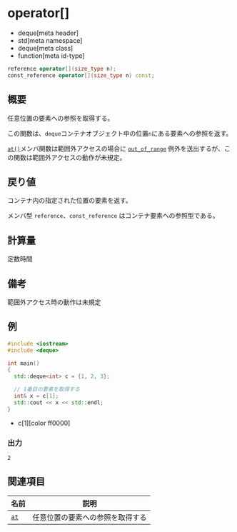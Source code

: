 # operator[]
* deque[meta header]
* std[meta namespace]
* deque[meta class]
* function[meta id-type]

```cpp
reference operator[](size_type n);
const_reference operator[](size_type n) const;
```

## 概要
任意位置の要素への参照を取得する。

この関数は、`deque`コンテナオブジェクト中の位置`n`にある要素への参照を返す。

[`at()`](at.md)メンバ関数は範囲外アクセスの場合に [`out_of_range`](/reference/stdexcept.md) 例外を送出するが、この関数は範囲外アクセスの動作が未規定。


## 戻り値
コンテナ内の指定された位置の要素を返す。

メンバ型 `reference`、`const_reference` はコンテナ要素への参照型である。


## 計算量
定数時間


## 備考
範囲外アクセス時の動作は未規定


## 例
```cpp
#include <iostream>
#include <deque>

int main()
{
  std::deque<int> c = {1, 2, 3};

  // 1番目の要素を取得する
  int& x = c[1];
  std::cout << x << std::endl;
}
```
* c[1][color ff0000]

### 出力
```
2
```

## 関連項目

| 名前 | 説明 |
|-----------------|----------------------------------|
| [`at`](at.md) | 任意位置の要素への参照を取得する |


